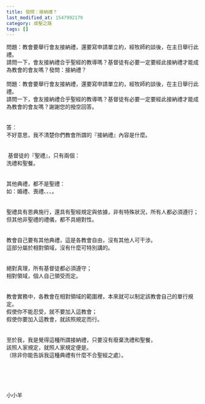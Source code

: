 ```yaml
---
title: 發問：接納禮？
last_modified_at: 1547992179
category: 成聖之路
tags: []
---
```


<p>問題：教會要舉行會友接納禮，還要寫申請單立約，經牧師約談後，在主日舉行此禮。<br/>請問一下，會友接納禮合乎聖經的教導嗎？基督徒有必要一定要經此接納禮才能成為教會的會友嗎？<!--more-->發問：接納禮？<br/> <br/>問題：教會要舉行會友接納禮，還要寫申請單立約，經牧師約談後，在主日舉行此禮。<br/>請問一下，會友接納禮合乎聖經的教導嗎？基督徒有必要一定要經此接納禮才能成為教會的會友嗎？謝謝您的撥空回答。<br/> <br/> <br/>答：<br/>不好意思，我不清楚你們教會所謂的『接納禮』內容是什麼。<br/> <br/> <br/> 基督徒的『聖禮』，只有兩個：<br/>洗禮和聖餐。<br/> <br/> <br/>其他典禮，都不是聖禮：<br/>如：婚禮、喪禮、、、。<br/> <br/> <br/>聖禮具有恩典施行，還具有聖經規定與依據，非有特殊狀況，所有人都必須遵行；<br/>但其他非聖禮的禮儀，都不具絕對性。<br/> <br/> <br/>教會自己要有其他典禮，這是各教會自由，沒有其他人可干涉。<br/>這部分屬於相對領域，沒有什麼可特別講的。<br/> <br/> <br/>絕對真理，所有基督徒都必須遵守；<br/>相對領域，個人自己領受而定。<br/> <br/> <br/>教會實務中，各教會在相對領域的範圍裡，本來就可以制定該教會自己的單行規定。<br/>假使你不能忍受，就不要加入這教會；<br/>假使你要加入這教會，就該照規定而行。<br/> <br/> <br/>至於我，我是覺得這種所謂接納禮，只要沒有廢棄洗禮和聖餐，<br/>該照人家規定，就照人家規定便是。<br/>（除非你能告訴我這種典禮有什麼不合聖經之處）。<br/> <br/> <br/> <br/> <br/> <br/>小小羊<br/> <br/> <br/> <br/> <br/> <br/>
</p>
